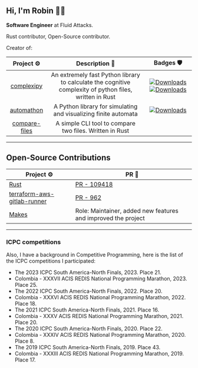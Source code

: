Hi, I'm Robin 👋🏾
---

**Software Engineer** at Fluid Attacks.

Rust contributor, Open-Source contributor.

Creator of:

| Project ⚙️ | Description 📝 | Badges 🛡️ |
| :---: | :---: | :---: |
| [complexipy](https://github.com/rohaquinlop/complexipy) | An extremely fast Python library to calculate the cognitive complexity of python files, written in Rust | [![Downloads](https://static.pepy.tech/badge/complexipy)](https://pepy.tech/project/complexipy) [![Downloads](https://static.pepy.tech/badge/complexipy/month)](https://pepy.tech/project/complexipy) |
| [automathon](https://github.com/rohaquinlop/automathon) | A Python library for simulating and visualizing finite automata | [![Downloads](https://static.pepy.tech/badge/automathon)](https://pepy.tech/project/automathon) |
| [compare-files](https://github.com/rohaquinlop/rust-compare-files) | A simple CLI tool to compare two files. Written in Rust | |

---

## Open-Source Contributions

| Project ⚙️ | PR 🔨 |
| --- | --- |
| [Rust](https://github.com/rust-lang/rust) | [PR - 109418](https://github.com/rust-lang/rust/pull/109418) |
| [terraform-aws-gitlab-runner](https://github.com/cattle-ops/terraform-aws-gitlab-runner) | [PR - 962](https://github.com/cattle-ops/terraform-aws-gitlab-runner/pull/962) |
| [Makes](https://github.com/fluidattacks/makes) | Role: Maintainer, added new features and improved the project |

---

### ICPC competitions

Also, I have a background in Competitive Programming, here is the list of the ICPC competitions I participated:

- The 2023 ICPC South America-North Finals, 2023. Place 21.
- Colombia - XXXVII ACIS REDIS National Programming Marathon, 2023. Place 25.
- The 2022 ICPC South America-North Finals, 2022. Place 20.
- Colombia - XXXVI ACIS REDIS National Programming Marathon, 2022. Place 18.
- The 2021 ICPC South America-North Finals, 2021. Place 16.
- Colombia - XXXV ACIS REDIS National Programming Marathon, 2021. Place 20.
- The 2020 ICPC South America-North Finals, 2020. Place 22.
- Colombia - XXXIV ACIS REDIS National Programming Marathon, 2020. Place 8.
- The 2019 ICPC South America-North Finals, 2019. Place 43.
- Colombia - XXXIII ACIS REDIS National Programming Marathon, 2019. Place 17.
